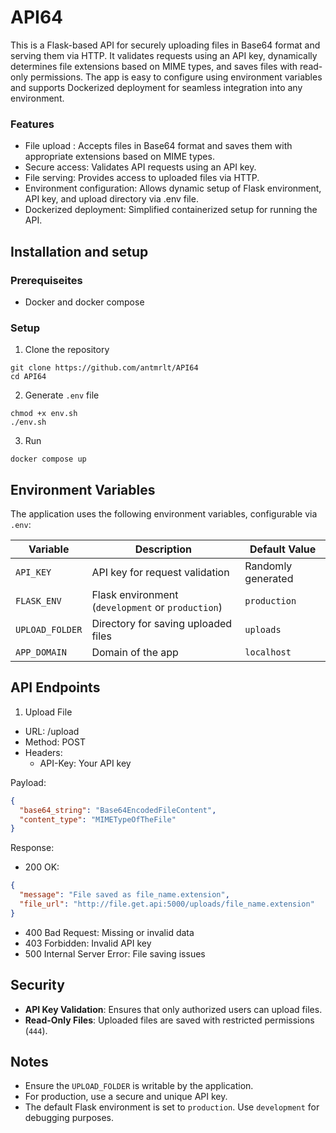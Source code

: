 # API64

This is a Flask-based API for securely uploading files in Base64 format and serving them via HTTP. It validates requests using an API key, dynamically determines file extensions based on MIME types, and saves files with read-only permissions. The app is easy to configure using environment variables and supports Dockerized deployment for seamless integration into any environment.

### Features
- File upload : Accepts files in Base64 format and saves them with appropriate extensions based on MIME types.
- Secure access: Validates API requests using an API key.
- File serving: Provides access to uploaded files via HTTP.
- Environment configuration: Allows dynamic setup of Flask environment, API key, and upload directory via .env file.
- Dockerized deployment: Simplified containerized setup for running the API.

## Installation and setup

### Prerequiseites
- Docker and docker compose

### Setup 

1. Clone the repository
```
git clone https://github.com/antmrlt/API64
cd API64
```

2. Generate `.env` file
```
chmod +x env.sh
./env.sh
```

3. Run
```
docker compose up
```

## Environment Variables

The application uses the following environment variables, configurable via `.env`:

| Variable      | Description                                      | Default Value |
|---------------|--------------------------------------------------|---------------|
| `API_KEY`     | API key for request validation                   | Randomly generated |
| `FLASK_ENV`   | Flask environment (`development` or `production`) | `production`   |
| `UPLOAD_FOLDER` | Directory for saving uploaded files             | `uploads`      |
| `APP_DOMAIN`  | Domain of the app                                | `localhost`     |

## API Endpoints

1. Upload File
- URL: /upload
- Method: POST
- Headers:
    - API-Key: Your API key

Payload:
```json
{
  "base64_string": "Base64EncodedFileContent",
  "content_type": "MIMETypeOfTheFile"
}
```

Response:
- 200 OK:
```json
{
  "message": "File saved as file_name.extension",
  "file_url": "http://file.get.api:5000/uploads/file_name.extension"
}
```
- 400 Bad Request: Missing or invalid data
- 403 Forbidden: Invalid API key
- 500 Internal Server Error: File saving issues

## Security

- **API Key Validation**: Ensures that only authorized users can upload files.
- **Read-Only Files**: Uploaded files are saved with restricted permissions (`444`).

## Notes

- Ensure the `UPLOAD_FOLDER` is writable by the application.
- For production, use a secure and unique API key.
- The default Flask environment is set to `production`. Use `development` for debugging purposes.
